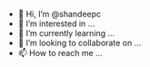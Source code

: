- 👋 Hi, I’m @shandeepc
- 👀 I’m interested in ...
- 🌱 I’m currently learning ...
- 💞️ I’m looking to collaborate on ...
- 📫 How to reach me ...

<!---
shandeepc/shandeepc is a ✨ special ✨ repository because its `README.md` (this file) appears on your GitHub profile.
You can click the Preview link to take a look at your changes.
--->
